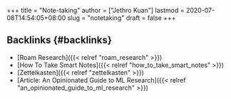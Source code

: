 +++
title = "Note-taking"
author = ["Jethro Kuan"]
lastmod = 2020-07-08T14:54:05+08:00
slug = "notetaking"
draft = false
+++

## Backlinks {#backlinks}

- [Roam Research]({{< relref "roam_research" >}})
- [How To Take Smart Notes]({{< relref "how_to_take_smart_notes" >}})
- [Zettelkasten]({{< relref "zettelkasten" >}})
- [Article: An Opinionated Guide to ML Research]({{< relref "an_opinionated_guide_to_ml_research" >}})
